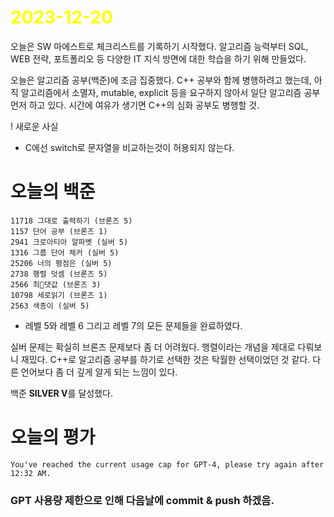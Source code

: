# <span style="color:yellow">2023-12-20</span>

오늘은 SW 마에스트로 체크리스트를 기록하기 시작했다.
알고리즘 능력부터 SQL, WEB 전략, 포트폴리오 등 다양한 IT 지식 방면에 대한 학습을 하기 위해 만들었다.

오늘은 알고리즘 공부(백준)에 조금 집중했다.
C++ 공부와 함께 병행하려고 했는데, 아직 알고리즘에서 소멸자, mutable, explicit 등을 요구하지 않아서 일단 알고리즘 공부 먼저 하고 있다. 시간에 여유가 생기면 C++의 심화 공부도 병행할 것.

! 새로운 사실
- C에선 switch로 문자열을 비교하는것이 허용되지 않는다.

# 오늘의 백준
```level5-7
11718 그대로 출력하기 (브론즈 5)
1157 단어 공부 (브론즈 1)
2941 크로아티아 알파벳 (실버 5)
1316 그룹 단어 체커 (실버 5)
25206 너의 평점은 (실버 5)
2738 행렬 덧셈 (브론즈 5)
2566 최댓값 (브론즈 3)
10798 세로읽기 (브론즈 1)
2563 색종이 (실버 5)
```

- 레벨 5와 레벨 6 그리고 레벨 7의 모든 문제들을 완료하였다.

실버 문제는 확실히 브론즈 문제보다 좀 더 어려웠다.
행렬이라는 개념을 제대로 다뤄보니 재밌다.
C++로 알고리즘 공부를 하기로 선택한 것은 탁월한 선택이었던 것 같다. 다른 언어보다 좀 더 깊게 알게 되는 느낌이 있다.

백준 **SILVER V**를 달성했다.


# 오늘의 평가
```ElonMusk
You've reached the current usage cap for GPT-4, please try again after 12:32 AM.
```


### GPT 사용량 제한으로 인해 다음날에 commit & push 하겠음.